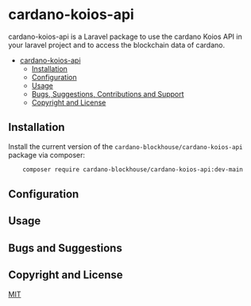 # cardano-koios-api
cardano-koios-api is a Laravel package to use the cardano Koios API in your laravel project and to access the blockchain data of cardano.

- [cardano-koios-api](#iamx-wallet-pro)
    - [Installation](#Installation)
    - [Configuration](#Configuration)
    - [Usage](#Usage)
    - [Bugs, Suggestions, Contributions and Support](#bugs-and-suggestions)
    - [Copyright and License](#copyright-and-license)

## Installation

Install the current version of the `cardano-blockhouse/cardano-koios-api` package via composer:
```sh
    composer require cardano-blockhouse/cardano-koios-api:dev-main
```

## Configuration


## Usage


## Bugs and Suggestions

## Copyright and License

[MIT](https://choosealicense.com/licenses/mit/)
